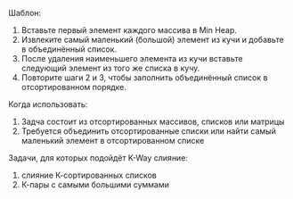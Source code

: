 Шаблон:
1. Вставьте первый элемент каждого массива в Min Heap.
2. Извлеките самый маленький (большой) элемент из кучи и добавьте в объединённый список.
3. После удаления наименьшего элемента из кучи вставьте следующий элемент из того же списка в кучу.
4. Повторите шаги 2 и 3, чтобы заполнить объединённый список в отсортированном порядке.

Когда использовать:
1. Задча состоит из отсортированных массивов, списков или матрицы
2. Требуется объединить отсортированные списки или найти самый маленький элемент в отсортированном списке

Задачи, для которых подойдёт K-Way слияние:
1. слияние К-сортированных списков
2. К-пары с самыми большими суммами